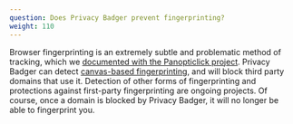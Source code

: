 ```yaml
---
question: Does Privacy Badger prevent fingerprinting?
weight: 110
---
```


Browser fingerprinting is an extremely subtle and problematic method of tracking, which we [documented with the Panopticlick project](https://panopticlick.eff.org/). Privacy Badger can detect [canvas-based fingerprinting](https://www.propublica.org/article/meet-the-online-tracking-device-that-is-virtually-impossible-to-block), and will block third party domains that use it. Detection of other forms of fingerprinting and protections against first-party fingerprinting are ongoing projects. Of course, once a domain is blocked by Privacy Badger, it will no longer be able to fingerprint you.
